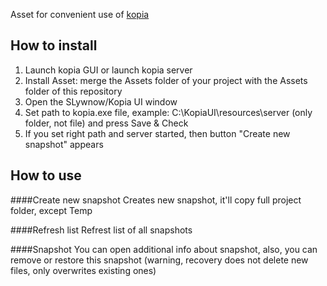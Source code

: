 Asset for convenient use of [kopia](https://github.com/kopia/kopia "kopia")

## **How to install**
1. Launch kopia GUI or launch kopia server
2. Install Asset: merge the Assets folder of your project with the Assets folder of this repository
3. Open the SLywnow/Kopia UI window
4. Set path to kopia.exe file, example: C:\KopiaUI\resources\server (only folder, not file) and press Save & Check
5. If you set right path and server started, then button "Create new snapshot" appears

## **How to use**
####Create new snapshot
Creates new snapshot, it'll copy full project folder, except Temp

####Refresh list
Refrest list of all snapshots

####Snapshot
You can open additional info about snapshot, also, you can remove or restore this snapshot (warning, recovery does not delete new files, only overwrites existing ones)
